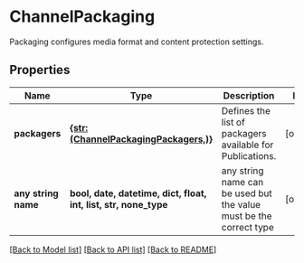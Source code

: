 # ChannelPackaging

Packaging configures media format and content protection settings.

## Properties
Name | Type | Description | Notes
------------ | ------------- | ------------- | -------------
**packagers** | [**{str: (ChannelPackagingPackagers,)}**](ChannelPackagingPackagers.md) | Defines the list of packagers available for Publications. | [optional] 
**any string name** | **bool, date, datetime, dict, float, int, list, str, none_type** | any string name can be used but the value must be the correct type | [optional]

[[Back to Model list]](../README.md#documentation-for-models) [[Back to API list]](../README.md#documentation-for-api-endpoints) [[Back to README]](../README.md)



